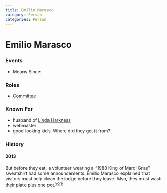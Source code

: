 ```yaml
---
title: Emilio Marasco
category: Person
categories: Person
---
```

# Emilio Marasco
### Events

- Meany Since:

### Roles

- [Committee](Committee)

### Known For

- husband of [Linda Harkness](Linda-Harkness)
- webmaster
- good looking kids. Where did they get it from?

### History

#### 2013

But before they eat, a volunteer wearing a “1988 King of Mardi Gras” sweatshirt had some announcements. Emilio Marasco explained that visitors must help clean the lodge before they leave. Also, they must wash their plate plus one pot.<sup>[yore][]</sup>


[yore]: https://www.theolympian.com/outdoors/article25316305.html
